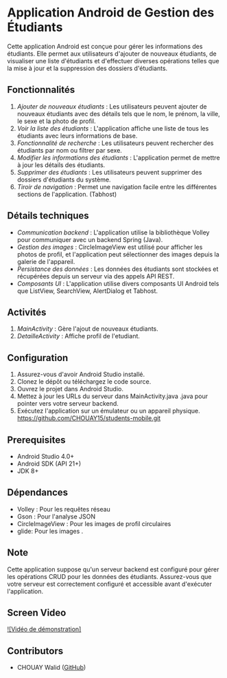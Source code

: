 # Application Android de Gestion des Étudiants

Cette application Android est conçue pour gérer les informations des étudiants. Elle permet aux utilisateurs d'ajouter de nouveaux étudiants, de visualiser une liste d'étudiants et d'effectuer diverses opérations telles que la mise à jour et la suppression des dossiers d'étudiants.

## Fonctionnalités

1. *Ajouter de nouveaux étudiants* : Les utilisateurs peuvent ajouter de nouveaux étudiants avec des détails tels que le nom, le prénom, la ville, le sexe et la photo de profil.
2. *Voir la liste des étudiants* : L'application affiche une liste de tous les étudiants avec leurs informations de base.
3. *Fonctionnalité de recherche* : Les utilisateurs peuvent rechercher des étudiants par nom ou filtrer par sexe.
4. *Modifier les informations des étudiants* : L'application permet de mettre à jour les détails des étudiants.
5. *Supprimer des étudiants* : Les utilisateurs peuvent supprimer des dossiers d'étudiants du système.
6. *Tiroir de navigation* : Permet une navigation facile entre les différentes sections de l'application. (Tabhost)

## Détails techniques

- *Communication backend* : L'application utilise la bibliothèque Volley pour communiquer avec un backend Spring (Java).
- *Gestion des images* : CircleImageView est utilisé pour afficher les photos de profil, et l'application peut sélectionner des images depuis la galerie de l'appareil.
- *Persistance des données* : Les données des étudiants sont stockées et récupérées depuis un serveur via des appels API REST.
- *Composants UI* : L'application utilise divers composants UI Android tels que ListView, SearchView, AlertDialog et Tabhost.

## Activités

1. *MainActivity* : Gère l'ajout de nouveaux étudiants.
2. *DetailleActivity* : Affiche profil de l'etudiant.

## Configuration

1. Assurez-vous d'avoir Android Studio installé.
2. Clonez le dépôt ou téléchargez le code source.
3. Ouvrez le projet dans Android Studio.
4. Mettez à jour les URLs du serveur dans MainActivity.java .java pour pointer vers votre serveur backend.
5. Exécutez l'application sur un émulateur ou un appareil physique.
   https://github.com/CHOUAY15/students-mobile.git
   
## Prerequisites
- Android Studio 4.0+
- Android SDK (API 21+)
- JDK 8+


## Dépendances

- Volley : Pour les requêtes réseau
- Gson : Pour l'analyse JSON
- CircleImageView : Pour les images de profil circulaires
- glide: Pour les images .

## Note





Cette application suppose qu'un serveur backend est configuré pour gérer les opérations CRUD pour les données des étudiants. Assurez-vous que votre serveur est correctement configuré et accessible avant d'exécuter l'application.
## Screen Video
[![Vidéo de démonstration]](https://github.com/user-attachments/assets/59d83e56-230c-4f3e-8587-bed4c05c50e6)
## Contributors
- CHOUAY Walid ([GitHub](https://github.com/CHOUAY15))
